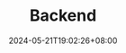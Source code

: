 ---
title: "Backend"
summary: "Backend 相關文章"
description: ""
date: 2024-05-21T19:02:26+08:00
externalUrl: "/zh-tw/backend/"

cascade:
  showEdit: true
  showSummary: true
  hideFeatureImage: false
draft: false
---